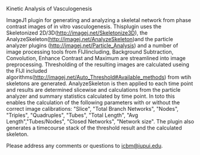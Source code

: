 Kinetic Analysis of Vasculogenesis

ImageJ1 plugin for generating and analyzing a skeletal network from phase contrast images of in vitro vasculogenesis. Thisplugin uses the Skeletonized 2D/3D(http://imagej.net/Skeletonize3D), the AnalyzeSkeleton(http://imagej.net/AnalyzeSkeleton)and the particle analyzer plugins (http://imagej.net/Particle_Analysis) and a number of image processing tools from FIJIincluding, Background Subtraction, Convolution, Enhance Contrast and Maximum are streamlined into image preprocessing.  Thresholding of the resulting images are calculated useing the FIJI included algorithms(http://imagej.net/Auto_Threshold#Available_methods) from wtih skeletons are generated.  AnalyzeSkeleton is then applied to each time point and results are determined slicewise and calculations from the particle analyzer and summary statistics calculated by time point.  In toto this enables the calculation of the following parameters with or without the correct image calibrations: "Slice", "Total Branch Networks", "Nodes", "Triples", "Quadruples", "Tubes", "Total Length", "Avg Length","Tubes/Nodes", "Closed Networks", "Network size".  The plugin also generates a timecourse stack of the threshold result and the calculated skeleton.

Please address any comments or questions to icbm@iupui.edu.
